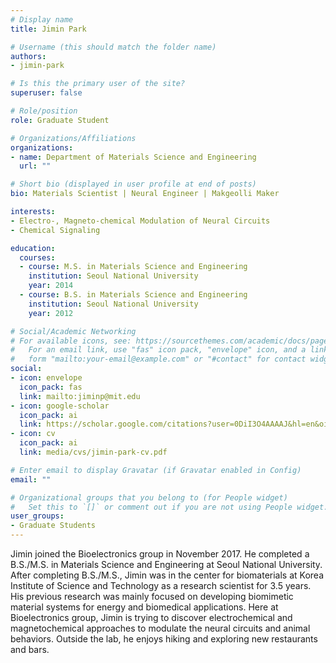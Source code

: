 ```yaml
---
# Display name
title: Jimin Park

# Username (this should match the folder name)
authors:
- jimin-park

# Is this the primary user of the site?
superuser: false

# Role/position
role: Graduate Student

# Organizations/Affiliations
organizations:
- name: Department of Materials Science and Engineering
  url: ""

# Short bio (displayed in user profile at end of posts)
bio: Materials Scientist | Neural Engineer | Makgeolli Maker

interests:
- Electro-, Magneto-chemical Modulation of Neural Circuits
- Chemical Signaling

education:
  courses:
  - course: M.S. in Materials Science and Engineering
    institution: Seoul National University
    year: 2014
  - course: B.S. in Materials Science and Engineering
    institution: Seoul National University
    year: 2012

# Social/Academic Networking
# For available icons, see: https://sourcethemes.com/academic/docs/page-builder/#icons
#   For an email link, use "fas" icon pack, "envelope" icon, and a link in the
#   form "mailto:your-email@example.com" or "#contact" for contact widget.
social:
- icon: envelope
  icon_pack: fas
  link: mailto:jiminp@mit.edu
- icon: google-scholar
  icon_pack: ai
  link: https://scholar.google.com/citations?user=0DiI3O4AAAAJ&hl=en&oi=ao
- icon: cv
  icon_pack: ai
  link: media/cvs/jimin-park-cv.pdf

# Enter email to display Gravatar (if Gravatar enabled in Config)
email: ""

# Organizational groups that you belong to (for People widget)
#   Set this to `[]` or comment out if you are not using People widget.
user_groups:
- Graduate Students
---
```


Jimin joined the Bioelectronics group in November 2017. He completed a B.S./M.S. in Materials Science and Engineering at Seoul National University. After completing B.S./M.S., Jimin was in the center for biomaterials at Korea Institute of Science and Technology as a research scientist for 3.5 years. His previous research was mainly focused on developing biomimetic material systems for energy and biomedical applications. Here at Bioelectronics group, Jimin is trying to discover electrochemical and magnetochemical approaches to modulate the neural circuits and animal behaviors. Outside the lab, he enjoys hiking and exploring new restaurants and bars. 

